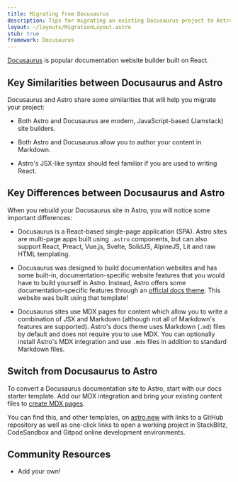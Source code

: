 ```yaml
---
title: Migrating from Docusaurus
description: Tips for migrating an existing Docusaurus project to Astro
layout: ~/layouts/MigrationLayout.astro
stub: true
framework: Docusaurus
---
```


[Docusaurus](https://Docusaurus.io) is popular documentation website builder built on React.


## Key Similarities between Docusaurus and Astro

Docusaurus and Astro share some similarities that will help you migrate your project:

- Both Astro and Docusaurus are modern, JavaScript-based (Jamstack) site builders.

- Both Astro and Docusaurus allow you to author your content in Markdown.

- Astro's JSX-like syntax should feel familiar if you are used to writing React.


## Key Differences between Docusaurus and Astro

When you rebuild your Docusaurus site in Astro, you will notice some important differences:

- Docusaurus is a React-based single-page application (SPA). Astro sites are multi-page apps built using `.astro` components, but can also support React, Preact, Vue.js, Svelte, SolidJS, AlpineJS, Lit and raw HTML templating.

- Docusaurus was designed to build documentation websites and has some built-in, documentation-specific website features that you would have to build yourself in Astro. Instead, Astro offers some documentation-specific features through an [official docs theme](https://github.com/withastro/astro/tree/latest/examples/docs?on=github). This website was built using that template!

- Docusaurus sites use MDX pages for content which allow you to write a combination of JSX and Markdown (although not all of Markdown's features are supported). Astro's docs theme uses Markdown (`.md`) files by default and does not require you to use MDX. You can optionally install Astro's MDX integration and use `.mdx` files in addition to standard Markdown files.


## Switch from Docusaurus to Astro

To convert a Docusaurus documentation site to Astro, start with our docs starter template. Add our MDX integration and bring your existing content files to [create MDX pages](/en/guides/markdown-content/).

You can find this, and other templates, on [astro.new](https://astro.new) with links to a GitHub repository as well as one-click links to open a working project in StackBlitz, CodeSandbox and Gitpod online development environments.


## Community Resources

- Add your own!